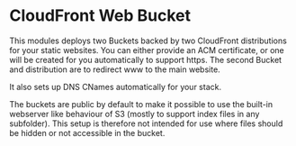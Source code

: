 # CloudFront Web Bucket

This modules deploys two Buckets backed by two CloudFront distributions for your static websites. You can either provide an ACM certificate, or one will be created for you automatically to support https. The second Bucket and distribution are to redirect www to the main website.

It also sets up DNS CNames automatically for your stack.

The buckets are public by default to make it possible to use the built-in webserver like behaviour of S3 (mostly to support index files in any subfolder). This setup is therefore not intended for use where files should be hidden or not accessible in the bucket.